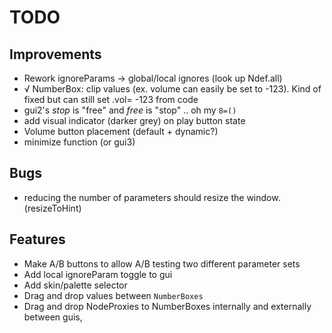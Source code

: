 # TODO

## Improvements
- Rework ignoreParams -> global/local ignores (look up Ndef.all)
- √ NumberBox: clip values (ex. volume can easily be set to -123). Kind of fixed but can still set .vol= -123 from code
- gui2's _stop_ is "free" and _free_ is "stop" .. oh my `8=()`
- add visual indicator (darker grey) on play button state
- Volume button placement (default + dynamic?)
- minimize function (or gui3)

## Bugs
- reducing the number of parameters should resize the window. (resizeToHint)

## Features 
- Make A/B buttons to allow A/B testing two different parameter sets
- Add local ignoreParam toggle to gui
- Add skin/palette selector
- Drag and drop values between `NumberBoxes`
- Drag and drop NodeProxies to NumberBoxes internally and externally between guis,
